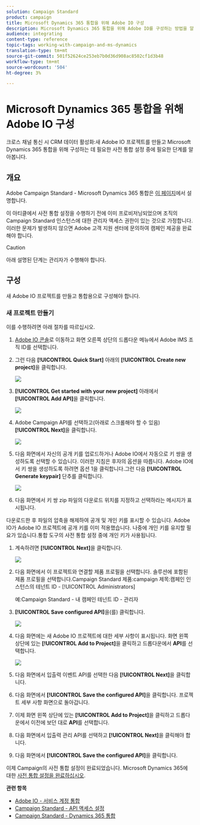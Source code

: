 ```yaml
---
solution: Campaign Standard
product: campaign
title: Microsoft Dynamics 365 통합을 위해 Adobe IO 구성
description: Microsoft Dynamics 365 통합을 위해 Adobe IO를 구성하는 방법을 알아봅니다.
audience: integrating
content-type: reference
topic-tags: working-with-campaign-and-ms-dynamics
translation-type: tm+mt
source-git-commit: 501f52624ce253eb7b0d36d908ac8502cf1d3b48
workflow-type: tm+mt
source-wordcount: '504'
ht-degree: 3%

---
```



# Microsoft Dynamics 365 통합을 위해 Adobe IO 구성

크로스 채널 통신 시 CRM 데이터 활성화:새 Adobe IO 프로젝트를 만들고 Microsoft Dynamics 365 통합을 위해 구성하는 데 필요한 사전 통합 설정 중에 필요한 단계를 알아봅니다.

## 개요

Adobe Campaign Standard - Microsoft Dynamics 365 통합은 [이 페이지](../../integrating/using/working-with-campaign-standard-and-microsoft-dynamics-365.md)에서 설명합니다.

이 아티클에서 사전 통합 설정을 수행하기 전에 이미 프로비저닝되었으며 조직의 Campaign Standard 인스턴스에 대한 관리자 액세스 권한이 있는 것으로 가정합니다.  이러한 문제가 발생하지 않으면 Adobe 고객 지원 센터에 문의하여 캠페인 제공을 완료해야 합니다.

>[!CAUTION]
>
>아래 설명된 단계는 관리자가 수행해야 합니다.

## 구성

새 Adobe IO 프로젝트를 만들고 통합용으로 구성해야 합니다.

### 새 프로젝트 만들기

이를 수행하려면 아래 절차를 따르십시오.

1. [Adobe IO 콘솔](https://console.adobe.io/home#)로 이동하고 화면 오른쪽 상단의 드롭다운 메뉴에서 Adobe IMS 조직 ID를 선택합니다.

1. 그런 다음 **[!UICONTROL Quick Start]** 아래의 **[!UICONTROL Create new project]**&#x200B;을 클릭합니다.

   ![](assets/adobeIO1.png)

1. **[!UICONTROL Get started with your new project]** 아래에서 **[!UICONTROL Add API]**&#x200B;을 클릭합니다.

   ![](assets/adobeIO2.png)

1. Adobe Campaign API를 선택하고(아래로 스크롤해야 할 수 있음) **[!UICONTROL Next]**&#x200B;을 클릭합니다.

   ![](assets/adobeIO3.png)

1. 다음 화면에서 자신의 공개 키를 업로드하거나 Adobe IO에서 자동으로 키 쌍을 생성하도록 선택할 수 있습니다. 이러한 지침은 후자의 옵션을 따릅니다. Adobe IO에서 키 쌍을 생성하도록 하려면 옵션 1을 클릭합니다.그런 다음 **[!UICONTROL Generate keypair]** 단추를 클릭합니다.

   ![](assets/adobeIO4.png)

1. 다음 화면에서 키 쌍 zip 파일의 다운로드 위치를 지정하고 선택하라는 메시지가 표시됩니다.

다운로드한 후 파일의 압축을 해제하여 공개 및 개인 키를 표시할 수 있습니다. Adobe IO가 Adobe IO 프로젝트에 공개 키를 이미 적용했습니다. 나중에 개인 키를 유지할 필요가 있습니다.통합 도구의 사전 통합 설정 중에 개인 키가 사용됩니다.

1. 계속하려면 **[!UICONTROL Next]**&#x200B;을 클릭합니다.

   ![](assets/adobeIO5.png)

1. 다음 화면에서 이 프로젝트와 연결할 제품 프로필을 선택합니다. 솔루션에 포함된 제품 프로필을 선택합니다.Campaign Standard
제품:campaign
제목:캠페인 인스턴스의 테넌트 ID - [!UICONTROL Administrators]

   예:Campaign Standard - 내 캠페인 테넌트 ID - 관리자

1. **[!UICONTROL Save configured API]**&#x200B;을(를) 클릭합니다.

   ![](assets/adobeIO6.png)

1. 다음 화면에는 새 Adobe IO 프로젝트에 대한 세부 사항이 표시됩니다. 화면 왼쪽 상단에 있는 **[!UICONTROL Add to Project]**&#x200B;을 클릭하고 드롭다운에서 **API**&#x200B;를 선택합니다.

   ![](assets/adobeIO7.png)

1. 다음 화면에서 입출력 이벤트 API를 선택한 다음 **[!UICONTROL Next]**&#x200B;을 클릭합니다.

1. 다음 화면에서 **[!UICONTROL Save the configured API]**&#x200B;을 클릭합니다.  프로젝트 세부 사항 화면으로 돌아갑니다.

1. 이제 화면 왼쪽 상단에 있는 **[!UICONTROL Add to Project]**&#x200B;을 클릭하고 드롭다운에서 이전에 보던 대로 **API**&#x200B;를 선택합니다.

1. 다음 화면에서 입출력 관리 API를 선택하고 **[!UICONTROL Next]**&#x200B;을 클릭해야 합니다.

1. 다음 화면에서 **[!UICONTROL Save the configured API]**&#x200B;을 클릭합니다.

이제 Campaign의 사전 통합 설정이 완료되었습니다.  Microsoft Dynamics 365에 대한 [사전 통합 설정을 완료하십시오](../../integrating/using/configure-microsoft-dynamics-365-for-campaign-integration.md).

**관련 항목**

* [Adobe IO - 서비스 계정 통합](https://www.adobe.io/authentication/auth-methods.html#!AdobeDocs/adobeio-auth/master/AuthenticationOverview/ServiceAccountIntegration.md)
* [Campaign Standard - API 액세스 설정](../../api/using/setting-up-api-access.md)
* [Campaign Standard - Dynamics 365 통합](../../integrating/using/configure-microsoft-dynamics-365-for-campaign-integration.md)